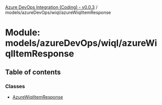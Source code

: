 [Azure DevOps Integration (Coding) - v0.0.3](../README.md) / models/azureDevOps/wiql/azureWiqlItemResponse

# Module: models/azureDevOps/wiql/azureWiqlItemResponse

## Table of contents

### Classes

- [AzureWiqlItemResponse](../classes/models_azureDevOps_wiql_azureWiqlItemResponse.AzureWiqlItemResponse.md)
